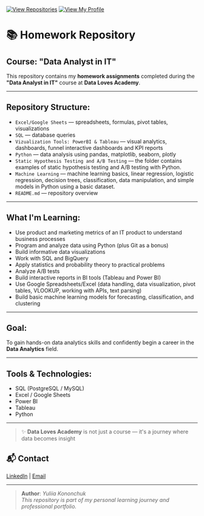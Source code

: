 [![View Repositories](https://img.shields.io/badge/View-My_Repositories-blue?logo=GitHub)](https://github.com/Yulia-Momotyuk?tab=repositories)
[![View My Profile](https://img.shields.io/badge/View-My_Profile-green?logo=GitHub)](https://github.com/Yulia-Momotyuk)
# 📚 Homework Repository 
## Course: "Data Analyst in IT"

This repository contains my **homework assignments** completed during the **"Data Analyst in IT"** course at **Data Loves Academy**.

---

## Repository Structure:

- `Excel/Google Sheets` — spreadsheets, formulas, pivot tables, visualizations
- `SQL` — database queries 
- `Vizualization Tools: PowerBI & Tableau` — visual analytics, dashboards, funnel interactive dashboards and KPI reports
- `Python` — data analysis using pandas, matplotlib, seaborn, plotly
- `Static Hypothesis Testing and A/B Testing` — the folder contains examples of static hypothesis testing and A/B testing with Python.
- `Machine Learning` — machine learning basics, linear regression, logistic regression, decision trees, classification, data manipulation, and simple models in Python using a basic dataset.
- `README.md` — repository overview

---

## What I'm Learning:

- Use product and marketing metrics of an IT product to understand business processes  
- Program and analyze data using Python (plus Git as a bonus)  
- Build informative data visualizations  
- Work with SQL and BigQuery  
- Apply statistics and probability theory to practical problems  
- Analyze A/B tests  
- Build interactive reports in BI tools (Tableau and Power BI)  
- Use Google Spreadsheets/Excel (data handling, data visualization, pivot tables, VLOOKUP, working with APIs, text parsing)  
- Build basic machine learning models for forecasting, classification, and clustering  


---

## Goal:
To gain hands-on data analytics skills and confidently begin a career in the **Data Analytics** field.

---

## Tools & Technologies:

- SQL (PostgreSQL / MySQL)
- Excel / Google Sheets
- Power BI
- Tableau 
- Python 

---

> ✨ **Data Loves Academy** is not just a course — it's a journey where data becomes insight 


## 📬 Contact

[LinkedIn](https://www.linkedin.com/in/yuliia-kononchuk-78913633b/) | [Email](mailto:kononchuk.yuliia@gmail.com)

---
> **Author**: _Yuliia Kononchuk_  
> _This repository is part of my personal learning journey and professional portfolio._ 

